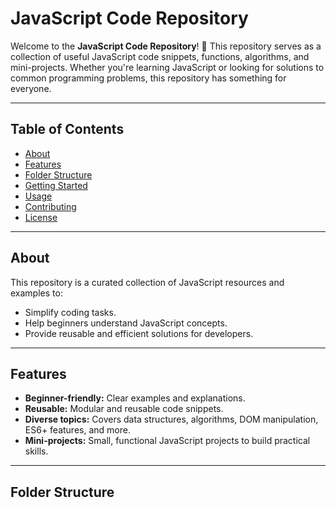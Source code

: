 # JavaScript Code Repository

Welcome to the **JavaScript Code Repository**! 🎉 This repository serves as a collection of useful JavaScript code snippets, functions, algorithms, and mini-projects. Whether you're learning JavaScript or looking for solutions to common programming problems, this repository has something for everyone.

---

## Table of Contents
- [About](#about)
- [Features](#features)
- [Folder Structure](#folder-structure)
- [Getting Started](#getting-started)
- [Usage](#usage)
- [Contributing](#contributing)
- [License](#license)

---

## About
This repository is a curated collection of JavaScript resources and examples to:
- Simplify coding tasks.
- Help beginners understand JavaScript concepts.
- Provide reusable and efficient solutions for developers.

---

## Features
- **Beginner-friendly:** Clear examples and explanations.
- **Reusable:** Modular and reusable code snippets.
- **Diverse topics:** Covers data structures, algorithms, DOM manipulation, ES6+ features, and more.
- **Mini-projects:** Small, functional JavaScript projects to build practical skills.

---

## Folder Structure
